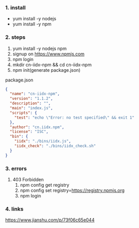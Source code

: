 ### 1. install

* yum install -y nodejs
* yum install -y npm

### 2. steps
1. yum install -y nodejs npm
2. signup on https://www.npmjs.com
3. npm login
4. mkdir cn-iidx-npm && cd cn-iidx-npm
5. npm init(generate package.json)

package.json

```json
{
  "name": "cn-iidx-npm",
  "version": "1.1.2",
  "description": "",
  "main": "index.js",
  "scripts": {
    "test": "echo \"Error: no test specified\" && exit 1"
  },
  "author": "cn.iidx.npm",
  "license": "ISC",
  "bin": {
    "iidx": "./bins/iidx.js",
    "iidx_check": "./bins/iidx_check.sh"
  }
}
```

### 3. errors
1. 403 Forbidden
   1. npm config get registry
   2. npm config set registry=https://registry.npmjs.org
   3. npm login


### 4. links
https://www.jianshu.com/p/73f06c65e044